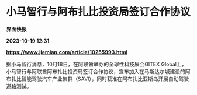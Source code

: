 # 小马智行与阿布扎比投资局签订合作协议
**界面快报**

**2023-10-19 12:31**

**https://www.jiemian.com/article/10255993.html**

据小马智行消息，10月18日，在阿联酋举办的全球性科技展会GITEX Global上，小马智行与阿联酋阿布扎比投资局签订合作协议，宣布加入在马斯达尔城建设的阿布扎比智能驾驶汽车产业集群（SAVI），同时获准在阿布扎比亚斯岛开展自动驾驶道路测试。